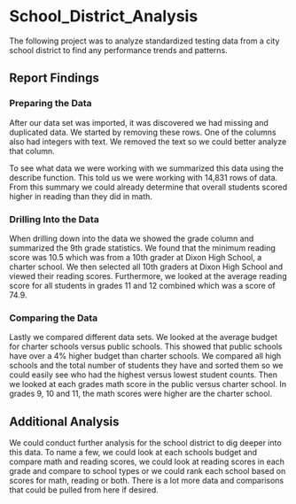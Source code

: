 # School_District_Analysis 

The following project was to analyze standardized testing data from a city school district to find any performance trends and patterns. 

## Report Findings 

### Preparing the Data 
After our data set was imported, it was discovered we had missing and duplicated data. We started by removing these rows. One of the columns also had integers with text. We removed the text so we could better analyze that column. 

To see what data we were working with we summarized this data using the describe function. This told us we were working with 14,831 rows of data. From this summary we could already determine that overall students scored higher in reading than they did in math. 

### Drilling Into the Data 
When drilling down into the data we showed the grade column and summarized the 9th grade statistics. We found that the minimum reading score was 10.5 which was from a 10th grader at Dixon High School, a charter school. We then selected all 10th graders at Dixon High School and viewed their reading scores. Furthermore, we looked at the average reading score for all students in grades 11 and 12 combined which was a score of 74.9. 

### Comparing the Data 
Lastly we compared different data sets. We looked at the average budget for charter schools versus public schools. This showed that public schools have over a 4% higher budget than charter schools. We compared all high schools and the total number of students they have and sorted them so we could easily see who had the highest versus lowest student counts. Then we looked at each grades math score in the public versus charter school. In grades 9, 10 and 11, the math scores were higher are the charter school. 

## Additional Analysis 
We could conduct further analysis for the school district to dig deeper into this data. To name a few, we could look at each schools budget and compare math and reading scores, we could look at reading scores in each grade and compare to school types or we could rank each school based on scores for math, reading or both. There is a lot more data and comparisons that could be pulled from here if desired. 